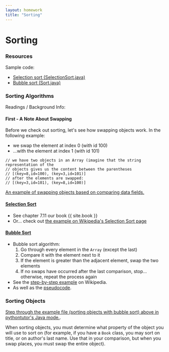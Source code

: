 ```yaml
---
layout: homework
title: "Sorting"
---
```

# Sorting

### Resources

Sample code:

* [Selection sort (SelectionSort.java)](../resources/code/SelectionSort.java)
* [Bubble sort (Sort.java)](../resources/code/Sort.java)

### Sorting Algorithms


Readings / Background Info:

#### First - A Note About Swapping

Before we check out sorting, let's see how swapping objects work. In the following example: 

* we swap the element at index 0 (with id 100) 
* ...with the element at index 1 (with id 101)

<pre><code data-trim contenteditable>// we have two objects in an Array (imagine that the string representation of the
// objects gives us the content between the parentheses
// [(key=8,id=100), (key=3,id=101)]
// after the elements are swapped:
// [(key=3,id=101), (key=8,id=100)]
</code></pre>

[An example of swapping objects based on comparing data fields.](http://www.pythontutor.com/visualize.html#code=public+class+Foo+%7B%0A++++int+key%3B%0A++++int+id%3B%0A++++Foo(int+key)+%7B%0A++++++++this.key+%3D+key%3B%0A++++++++this.id+%3D+id%3B%0A++++%7D%0A++++%0A++++public+static+void+main(String%5B%5D+args)+%7B%0A++++++++Foo%5B%5D+foos+%3D+new+Foo%5B2%5D%3B%0A++++++++foos%5B0%5D+%3D+new+Foo(7)%3B%0A++++++++foos%5B1%5D+%3D+new+Foo(3)%3B%0A++++++++if(foos%5B0%5D.key+%3E+foos%5B1%5D.key)+%7B%0A++++++++++++Foo+temp+%3D+foos%5B0%5D%3B%0A++++++++++++foos%5B0%5D+%3D+foos%5B1%5D%3B%0A++++++++++++foos%5B1%5D+%3D+temp%3B%0A++++++++%7D%0A++++++++System.out.println(java.util.Arrays.toString(foos))%3B%0A++++++++StringBuffer+b+%3D+new+StringBuffer()%3B%0A++++++++b.append('c')%3B%0A++++++++System.out.println(b)%3B%0A++++%7D%0A%7D&mode=display&origin=opt-frontend.js&cumulative=false&heapPrimitives=true&textReferences=false&py=java&rawInputLstJSON=%5B%5D&curInstr=18)

#### [Selection Sort](http://en.wikipedia.org/wiki/Selection_sort)

* See chapter 7.11 our book {{ site.book }}
* Or... check out [the example on Wikipedia's Selection Sort page](http://en.wikipedia.org/wiki/Selection_sort#Example)

#### [Bubble Sort](http://en.wikipedia.org/wiki/Bubble_sort)

* Bubble sort algorithm:
	1. Go through every element in the <code>Array</code> (except the last)
	2. Compare it with the element next to it
	3. If the element is greater than the adjacent element, swap the two elements
	4. If no swaps have occurred after the last comparison, stop... otherwise, repeat the process again
* See the [step-by-step example](http://en.wikipedia.org/wiki/Bubble_sort#Step-by-step_example) on Wikipedia.
* As well as the [pseudocode](http://en.wikipedia.org/wiki/Bubble_sort#Pseudocode_implementation).


### Sorting Objects

[Step through the example file (sorting objects with bubble sort)  above in pythontutor's Java mode.](http://www.pythontutor.com/visualize.html#code=import+java.util.Arrays%3B%0A%0Apublic+class+Cat+%7B%0A%09%0A%09int+cutenessFactor+%3D+10%3B%0A%09String+name%3B%0A%09%0A%09/**%0A%09+*+Cat+constructor...+%0A%09+*+%40param+name%0A%09+*+%40param+cutenessFactor%0A%09+*/%0A%09public+Cat(String+name,+int+cutenessFactor)+%7B%0A%09%09this.cutenessFactor+%3D+cutenessFactor%3B%0A%09%09this.name+%3D+name%3B%0A%09%7D%0A%09%0A%09public+String+toString()+%7B%0A%09%09return+this.name+%2B+%22,+cuteness+factor+%22+%2B+this.cutenessFactor%3B%0A%09%7D%0A%09%0A%09/**%0A%09+*+We're+dropping+our+main+method+directly+into+the+Cat+class+that+we're+%0A%09+*+using+just+for+ease+of+use.+Normally,+you+would+have+your+Cat+class+%0A%09+*+completely+separate+from+the+class+that+serves+as+the+entry+point+into%0A%09+*+your+program.+(We're+doing+both+in+the+same+file+here).%0A%09+*+%40param+args%0A%09+*/%0A%09public+static+void+main(String%5B%5D+args)+%7B%0A%09%09%0A%09%09Cat%5B%5D+cats+%3D+new+Cat%5B3%5D%3B%0A%09%09cats%5B0%5D+%3D+new+Cat(%22Bill+Furry%22,+8)%3B%0A%09%09cats%5B1%5D+%3D+new+Cat(%22Katie+Purry%22,+6)%3B%0A%09%09cats%5B2%5D+%3D+new+Cat(%22Hunter+S.+Tomcat%22,+7)%3B%0A%09%09System.out.println(%22Before+sorting%3A%22)%3B%0A%09%09System.out.println(Arrays.toString(cats))%3B%0A%09%09bubbleSort(cats)%3B%0A%09%09System.out.println(%22All+sorted!%22)%3B%0A%09%09System.out.println(Arrays.toString(cats))%3B%0A%09%7D%0A%09%0A%09/**%0A%09+*+Sorts+cats+by+cuteness+factor%0A%09+*+%40param+arr+an+Array+of+cute+cats+(er...+Cat+objects)%0A%09+*/%0A%09public+static+void+bubbleSort(Cat%5B%5D+arr)+%7B%0A%09%09//+the+number+of+swaps+that+have+occurred%0A%09%09int+count%3B%0A%09%09do+%7B%0A%09%09%09//+start+with+0+swaps%0A%09%09%09count+%3D+0%3B%0A%09%09%09for(int+i+%3D+0%3B+i+%3C+arr.length+-+1%3B+i%2B%2B)+%7B%0A%09%09%09%09//+compare+by+objects'+cuteness+factor%0A%09%09%09%09if(arr%5Bi%5D.cutenessFactor+%3E+arr%5Bi+%2B+1%5D.cutenessFactor)+%7B%0A%09%09%09%09%09//+swap+object+positions+(make+sure+to+swap+the+entire%0A%09%09%09%09%09//+object)%0A%09%09%09%09%09Cat+temp+%3D+arr%5Bi%5D%3B%0A%09%09%09%09%09arr%5Bi%5D+%3D+arr%5Bi+%2B+1%5D%3B%0A%09%09%09%09%09arr%5Bi+%2B+1%5D+%3D+temp%3B%0A%09%09%09%09%09//+count+this+as+a+swap%0A%09%09%09%09%09count%2B%2B%3B%0A%09%09%09%09%7D%0A%09%09%09%7D%0A%09%09%7D+while(count+%3E+0)%3B%0A%09%7D%0A%7D&mode=display&origin=opt-frontend.js&cumulative=false&heapPrimitives=true&textReferences=false&py=java&rawInputLstJSON=%5B%5D&curInstr=41).

When sorting objects, you must determine what property of the object you will use to sort on (for example, if you have a <code>Book</code> class, you may sort on title, or on author's last name. Use that in your comparison, but when you swap places, you must swap the entire object).

